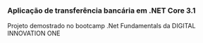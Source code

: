 ### Aplicação de transferência bancária em .NET Core 3.1

Projeto demostrado no bootcamp .Net Fundamentals da DIGITAL INNOVATION ONE

